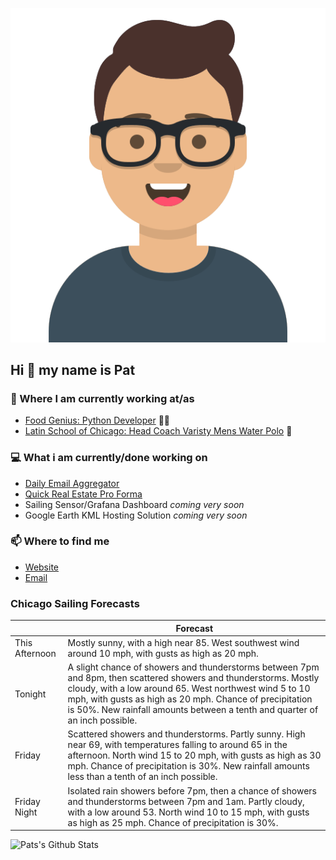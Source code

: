 [![Social banner for p-j-falconer](https://raw.githubusercontent.com/P-J-FALCONER/P-J-FALCONER/master/assets/avataaars.svg)](https://patfalconer.com/)
## Hi :wave: my name is Pat

### 💼 Where I am currently working at/as
- [Food Genius: Python Developer](https://getfoodgenius.com/) 🍔🐍
- [Latin School of Chicago: Head Coach Varisty Mens Water Polo](https://www.latinschool.org/) 🤽


### 💻 What i am currently/done working on
 - [Daily Email Aggregator](https://github.com/P-J-FALCONER/dott_daily_mail)
 - [Quick Real Estate Pro Forma](https://github.com/P-J-FALCONER/henry)
 - Sailing Sensor/Grafana Dashboard *coming very soon*
 - Google Earth KML Hosting Solution *coming very soon*

### 📫 Where to find me
 - [Website](https://patfalconer.com/)
 - [Email](mailto:patrick.j.falconer@gmail.com)


### Chicago Sailing Forecasts
|   | Forecast  |
|---|---|
| This Afternoon | Mostly sunny, with a high near 85. West southwest wind around 10 mph, with gusts as high as 20 mph. |
| Tonight | A slight chance of showers and thunderstorms between 7pm and 8pm, then scattered showers and thunderstorms. Mostly cloudy, with a low around 65. West northwest wind 5 to 10 mph, with gusts as high as 20 mph. Chance of precipitation is 50%. New rainfall amounts between a tenth and quarter of an inch possible. |
| Friday | Scattered showers and thunderstorms. Partly sunny. High near 69, with temperatures falling to around 65 in the afternoon. North wind 15 to 20 mph, with gusts as high as 30 mph. Chance of precipitation is 30%. New rainfall amounts less than a tenth of an inch possible. |
| Friday Night | Isolated rain showers before 7pm, then a chance of showers and thunderstorms between 7pm and 1am. Partly cloudy, with a low around 53. North wind 10 to 15 mph, with gusts as high as 25 mph. Chance of precipitation is 30%. |

![Pats's Github Stats](https://github-readme-stats.vercel.app/api?username=p-j-falconer&show_icons=true&theme=radical)
